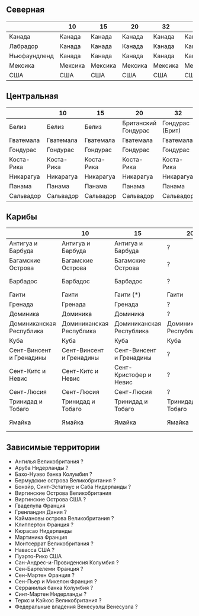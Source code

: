 ## Северная

|               |10         |15         |20         |32         |38         |55             |64             |...        |
|---------------|-----------|-----------|-----------|-----------|-----------|---------------|---------------|-----------|
|Канада         |Канада     |Канада     |Канада     |Канада     |Канада     |Канада         |Канада         |Канада     |
|Лабрадор       |Канада     |Канада     |Канада     |Канада     |Канада     |Великобритания |Великобритания |Канада     |
|Ньюфаундленд   |Канада     |Канада     |Канада     |Канада     |Канада     |Великобритания |Великобритания |Канада     |
|Мексика        |Мексика    |Мексика    |Мексика    |Мексика    |Мексика    |Мексика        |Мексика        |Мексика    |
|США            |США        |США        |США        |США        |США        |США            |США            |США        |

## Центральная

|           |10         |15         |20                     |32                 |38                 |55             |64             |...            |
|-----------|-----------|-----------|-----------------------|-------------------|-------------------|---------------|---------------|---------------|
|Белиз      |Белиз      |Белиз      |Британский Гондурас    |Гондурас (Брит)    |Гондурас (Брит)    |Великобритания |Великобритания |Великобритания |
|Гватемала  |Гватемала  |Гватемала  |Гватемала              |Гватемала          |Гватемала          |Гватемала      |Гватемала      |Гватемала      |
|Гондурас   |Гондурас   |Гондурас   |Гондурас               |Гондурас           |Гондурас           |Гондурас       |Гондурас       |Гондурас       |
|Коста-Рика |Коста-Рика |Коста-Рика |Коста-Рика             |Коста-Рика         |Коста-Рика         |Коста-Рика     |Коста-Рика     |Коста-Рика     |
|Никарагуа  |Никарагуа  |Никарагуа  |Никарагуа              |Никарагуа          |Никарагуа          |Никарагуа      |Никарагуа      |Никарагуа      |
|Панама     |Панама     |Панама     |Панама                 |Панама             |Панама             |Панама         |Панама         |Панама         |
|Сальвадор  |Сальвадор  |Сальвадор  |Сальвадор              |Сальвадор          |Сальвадор          |Сальвадор      |Сальвадор      |Сальвадор      |

## Карибы

|                           |10                         |15                         |20                         |32                         |38                         |55                         |64                         |...                        |
|---------------------------|---------------------------|---------------------------|---------------------------|---------------------------|---------------------------|---------------------------|---------------------------|---------------------------|
|Антигуа и Барбуда          |Антигуа и Барбуда          |Антигуа и Барбуда          |?                          |?                          |Вест-Индия(?)              |Великобритания             |Великобритания             |?                          |
|Багамские Острова          |Багамские Острова          |Багамские Острова          |?                          |Великобритания             |Вест-Индия(Брит)           |Великобритания             |Великобритания             |Великобритания             |
|Барбадос                   |Барбадос                   |Барбадос                   |?                          |Барбадос                   |Вест-Индия(Брит)           |Великобритания             |Великобритания             |Великобритания             |
|Гаити                      |Гаити                      |Гаити (*)                  |Гаити                      |Гаити                      |Гаити                      |Гаити                      |Гаити                      |Гаити                      |
|Гренада                    |Гренада                    |Гренада                    |?                          |?                          |Вест-Индия(?)              |Великобритания             |Великобритания             |?                          |
|Доминика                   |Доминика                   |Доминика                   |?                          |?                          |Вест-Индия(?)              |Великобритания             |Великобритания             |?                          |
|Доминиканская Республика   |Доминиканская Республика   |Доминиканская Республика   |Доминиканская Республика   |Доминиканская Республика   |Доминиканская Республика   |Доминиканская Республика   |Доминиканская Республика   |Доминиканская Республика   |
|Куба                       |Куба                       |Куба                       |Куба                       |Куба                       |Куба                       |Куба                       |Куба                       |(Испания)                  |
|Сент-Винсент и Гренадины   |Сент-Винсент и Гренадины   |Сент-Винсент и Гренадины   |?                          |?                          |Вест-Индия(?)              |Великобритания             |Великобритания             |?                          |
|Сент-Китс и Невис          |Сент-Китс и Невис          |Сент-Кристофер и Невис     |?                          |?                          |Вест-Индия(?)              |Великобритания             |Великобритания             |?                          |
|Сент-Люсия                 |Сент-Люсия                 |Сент-Люсия                 |?                          |?                          |Вест-Индия(?)              |Великобритания             |Великобритания             |?                          |
|Тринидад и Тобаго          |Тринидад и Тобаго          |Тринидад и Тобаго          |Тринидад и Тобаго          |Тринидад и Тобаго          |Вест-Индия(Брит)           |Великобритания             |Великобритания             |Великобритания             |
|Ямайка                     |Ямайка                     |Ямайка                     |Ямайка                     |Ямайка                     |Вест-Индия(Брит)           |Великобритания             |Великобритания             |Великобритания             |

## Зависимые территории

*   Ангилья                         Великобритания  ?
*   Аруба                           Нидерланды      ?
*   Бахо-Нуэво банка                Колумбия        ?
*   Бермудские острова              Великобритания  ?
*   Бонэйр, Синт-Эстатиус и Саба    Нидерланды      ?
*   Виргинские Острова              Великобритания
*   Виргинские Острова              США             ?
*   Гваделупа                       Франция
*   Гренландия                      Дания           ?
*   Каймановы острова               Великобритания  ?
*   Клиппертон                      Франция         ?
*   Кюрасао                         Нидерланды
*   Мартиника                       Франция
*   Монтсеррат                      Великобритания  ?
*   Навасса                         США             ?
*   Пуэрто-Рико                     США
*   Сан-Андрес-и-Провиденсия        Колумбия        ?
*   Сен-Бартелеми                   Франция         ?
*   Сен-Мартен                      Франция         ?
*   Сен-Пьер и Микелон              Франция         ?
*   Серранилья банка                Колумбия        ?
*   Синт-Мартен                     Нидерланды      ?
*   Теркс и Кайкос                  Великобритания  ?
*   Федеральные владения Венесуэлы  Венесуэла       ?